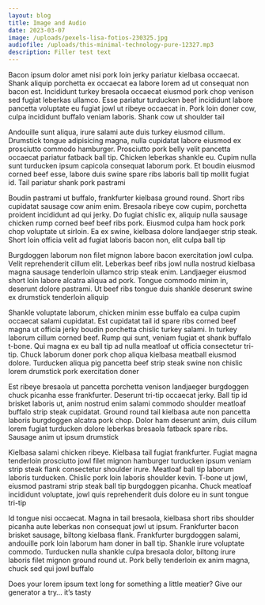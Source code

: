 ```yaml
---
layout: blog
title: Image and Audio
date: 2023-03-07
image: /uploads/pexels-lisa-fotios-230325.jpg
audiofile: /uploads/this-minimal-technology-pure-12327.mp3
description: Filler test text
---
```

Bacon ipsum dolor amet nisi pork loin jerky pariatur kielbasa occaecat. Shank aliquip porchetta ex occaecat ea labore lorem ad ut consequat non bacon est. Incididunt turkey bresaola occaecat eiusmod pork chop venison sed fugiat leberkas ullamco. Esse pariatur turducken beef incididunt labore pancetta voluptate eu fugiat jowl ut ribeye occaecat in. Pork loin doner cow, culpa incididunt buffalo veniam laboris. Shank cow ut shoulder tail

Andouille sunt aliqua, irure salami aute duis turkey eiusmod cillum. Drumstick tongue adipisicing magna, nulla cupidatat labore eiusmod ex prosciutto commodo hamburger. Prosciutto pork belly velit pancetta occaecat pariatur fatback ball tip. Chicken leberkas shankle eu. Cupim nulla sunt turducken ipsum capicola consequat laborum pork. Et boudin eiusmod corned beef esse, labore duis swine spare ribs laboris ball tip mollit fugiat id. Tail pariatur shank pork pastrami

Boudin pastrami ut buffalo, frankfurter kielbasa ground round. Short ribs cupidatat sausage cow anim enim. Bresaola ribeye cow cupim, porchetta proident incididunt ad qui jerky. Do fugiat chislic ex, aliquip nulla sausage chicken rump corned beef beef ribs pork. Eiusmod culpa ham hock pork chop voluptate ut sirloin. Ea ex swine, kielbasa dolore landjaeger strip steak. Short loin officia velit ad fugiat laboris bacon non, elit culpa ball tip

Burgdoggen laborum non filet mignon labore bacon exercitation jowl culpa. Velit reprehenderit cillum elit. Leberkas beef ribs jowl nulla nostrud kielbasa magna sausage tenderloin ullamco strip steak enim. Landjaeger eiusmod short loin labore alcatra aliqua ad pork. Tongue commodo minim in, deserunt dolore pastrami. Ut beef ribs tongue duis shankle deserunt swine ex drumstick tenderloin aliquip

Shankle voluptate laborum, chicken minim esse buffalo ea culpa cupim occaecat salami cupidatat. Est cupidatat tail id spare ribs corned beef magna ut officia jerky boudin porchetta chislic turkey salami. In turkey laborum cillum corned beef. Rump qui sunt, veniam fugiat et shank buffalo t-bone. Qui magna ex eu ball tip ad nulla meatloaf ut officia consectetur tri-tip. Chuck laborum doner pork chop aliqua kielbasa meatball eiusmod dolore. Turducken aliqua pig pancetta beef strip steak swine non chislic lorem drumstick pork exercitation doner

Est ribeye bresaola ut pancetta porchetta venison landjaeger burgdoggen chuck picanha esse frankfurter. Deserunt tri-tip occaecat jerky. Ball tip id brisket laboris ut, anim nostrud enim salami commodo shoulder meatloaf buffalo strip steak cupidatat. Ground round tail kielbasa aute non pancetta laboris burgdoggen alcatra pork chop. Dolor ham deserunt anim, duis cillum lorem fugiat turducken dolore leberkas bresaola fatback spare ribs. Sausage anim ut ipsum drumstick

Kielbasa salami chicken ribeye. Kielbasa tail fugiat frankfurter. Fugiat magna tenderloin prosciutto jowl filet mignon hamburger turducken ipsum veniam strip steak flank consectetur shoulder irure. Meatloaf ball tip laborum laboris turducken. Chislic pork loin laboris shoulder kevin. T-bone ut jowl, eiusmod pastrami strip steak ball tip burgdoggen picanha. Chuck meatloaf incididunt voluptate, jowl quis reprehenderit duis dolore eu in sunt tongue tri-tip

Id tongue nisi occaecat. Magna in tail bresaola, kielbasa short ribs shoulder picanha aute leberkas non consequat jowl ut ipsum. Frankfurter bacon brisket sausage, biltong kielbasa flank. Frankfurter burgdoggen salami, andouille pork loin laborum ham doner in ball tip. Shankle irure voluptate commodo. Turducken nulla shankle culpa bresaola dolor, biltong irure laboris filet mignon ground round ut. Pork belly tenderloin ex anim magna, chuck sed qui jowl buffalo

Does your lorem ipsum text long for something a little meatier? Give our generator a try… it’s tasty